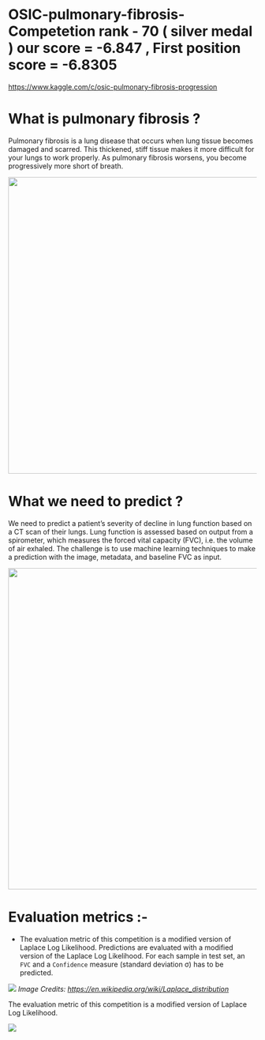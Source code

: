 # OSIC-pulmonary-fibrosis-Competetion rank - 70 ( silver medal ) our score = -6.847 , First position score = -6.8305
  https://www.kaggle.com/c/osic-pulmonary-fibrosis-progression

# What is pulmonary fibrosis ? 

Pulmonary fibrosis is a lung disease that occurs when lung tissue becomes damaged and scarred. This thickened, stiff tissue makes it more difficult for your lungs to work properly. As pulmonary fibrosis worsens, you become progressively more short of breath.

<img src="https://www.pulmonaryfibrosis.org/images/default-source/default-album/normal-and-impaired-gas-exchange.png?sfvrsn=c3b0918d_0" width=600>

# What we need to predict ?

We need to predict a patient’s severity of decline in lung function based on a CT scan of their lungs. Lung function is assessed based on output from a spirometer, which measures the forced vital capacity (FVC), i.e. the volume of air exhaled. The challenge is to use machine learning techniques to make a prediction with the image, metadata, and baseline FVC as input.


<img src="https://i.imgur.com/8AWVnqQ.png" width=650>

# Evaluation metrics :-

- The evaluation metric of this competition is a modified version of Laplace Log Likelihood. 
Predictions are evaluated with a modified version of the Laplace Log Likelihood. For each sample in test set, an `FVC` and a `Confidence` measure (standard deviation σ) has to be predicted.

![](https://i.imgur.com/tEIZvli.png)
*Image Credits: https://en.wikipedia.org/wiki/Laplace_distribution*

The evaluation metric of this competition is a modified version of Laplace Log Likelihood. 

<img src = "https://www.google.com/url?sa=i&url=https%3A%2F%2Fwww.kaggle.com%2Frohanrao%2Fosic-understanding-laplace-log-likelihood&psig=AOvVaw0VmK0ECKUjJ2rKcok5gkCp&ust=1602167094592000&source=images&cd=vfe&ved=0CAIQjRxqFwoTCKjeq9jXouwCFQAAAAAdAAAAABAc">

